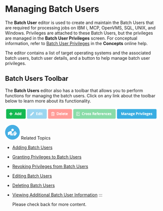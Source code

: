 # Managing Batch Users

The **Batch User** editor is used to create and maintain the Batch Users
that are required for processing jobs on IBM i, MCP, OpenVMS, SQL, UNIX,
and Windows. Privileges are attached to these Batch Users, but the
privileges are managed in the **Batch User Privileges** screen. For
conceptual information, refer to [Batch User Privileges](../../../../administration/privileges.md#batch-user-privileges)
in the **Concepts** online help.

The editor contains a list of target operating systems and the
associated batch users, batch user details, and a button to help manage
batch user privileges.

## Batch Users Toolbar

The **Batch Users** editor also has a toolbar that allows you to perform
functions for managing the batch users. Click on any link about the toolbar below to learn more about its functionality.

![Batch Users toolbar](../Resources/Images/SM/Library/ManagingLibrary/ManagingBatchUserToolbar.png "Batch Users toolbar")

![White "person reading" icon on blue circular background](<../Resources/Images/moreinfo-icon(48x48).png> "More Info icon")
Related Topics

- [Adding Batch Users](../../Enterprise-Manager/Adding-Batch-Users.md)
- [Granting Privileges to Batch Users](../../Enterprise-Manager/Granting-Privileges-to-Batch-Users.md)
- [Revoking Privileges from Batch Users](../../Enterprise-Manager/Revoking-Privileges-from-Batch-Users.md)
- [Editing Batch Users](../../Enterprise-Manager/Editing-Batch-Users.md)
- [Deleting Batch Users](../../Enterprise-Manager/Deleting-Batch-Users.md)
- [Viewing Additional Batch User Information](../../Enterprise-Manager/Viewing-Additional-Batch-User-Info.md)
  :::

  Please check back for more content.
